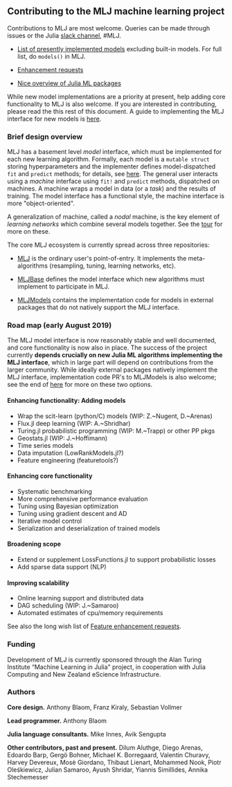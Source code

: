 ## Contributing to the MLJ machine learning project

Contributions to MLJ are most welcome. Queries can be made through
issues or the Julia [slack
channel](https://slackinvite.julialang.org), #MLJ.


- [List of presently implemented
  models](src/Registry/Models.toml)
  excluding built-in models. For full list, do `models()` in MLJ.

- [Enhancement requests](https://github.com/alan-turing-institute/MLJ.jl/issues?utf8=✓&q=is%3Aissue+is%3Aopen+label%3A%22enhancement%22)

- [Nice overview of Julia ML packages](https://www.simonwenkel.com/2018/10/05/Julia-for-datascience-machine-learning-and-artificial-intelligence.html)

While new model implementations are a priority at present, help adding
core functionality to MLJ is also welcome. If you are interested in
contributing, please read the this rest of this document. A guide to
implementing the MLJ interface for new models is
[here](docs/src/adding_models_for_general_use.md).


### Brief design overview

MLJ has a basement level *model* interface, which must be implemented
for each new learning algorithm. Formally, each model is a `mutable
struct` storing hyperparameters and the implementer defines
model-dispatched `fit` and `predict` methods; for details, see
[here](docs/src/adding_models_for_general_use.md). The general user
interacts using a *machine* interface using `fit!` and `predict`
methods, dispatched on machines. A machine wraps a model in data (or a
*task*) and the results of training. The model interface has a
functional style, the machine interface is more "object-oriented".

A generalization of machine, called a *nodal* machine, is the key
element of *learning networks* which combine several models
together. See the [tour](docs/src/tour.ipynb) for more on these.

The core MLJ ecosystem is currently spread across three repositories:

- [MLJ](https://github.com/alan-turing-institute/MLJ.jl) is the
  ordinary user's point-of-entry. It implements the meta-algorithms
  (resampling, tuning, learning networks, etc).
  
- [MLJBase](https://github.com/alan-turing-institute/MLJBase.jl)
  defines the model interface which new algorithms must implement to
  participate in MLJ. 
    
- [MLJModels](https://github.com/alan-turing-institute/MLJModels.jl)
  contains the implementation code for models in external packages
  that do not natively support the MLJ interface.



### Road map (early August 2019)

The MLJ model interface is now reasonably stable and well documented,
and core functionality is now also in place. The success of the
project currently **depends crucially on new Julia ML algorithms
implementing the MLJ interface**, which in large part will depend on
contributions from the larger community. While ideally external
packages natively implement the MLJ interface, implementation code
PR's to MLJModels is also welcome; see the end of
[here](docs/src/adding_models_for_general_use.md) for more on these
two options.

#### Enhancing functionality: Adding models

-  Wrap the scit-learn (python/C) models (WIP: Z.~Nugent, D.~Arenas)
-  Flux.jl deep learning (WIP: A.~Shridhar)
-  Turing.jl probabilistic programming (WIP: M.~Trapp) or other PP pkgs
-  Geostats.jl (WIP: J.~Hoffimann)
-  Time series models
-  Data imputation (LowRankModels.jl?)
-  Feature engineering (featuretools?)

#### Enhancing core functionality

-  Systematic benchmarking
-  More comprehensive performance evaluation
-  Tuning using Bayesian optimization
-  Tuning using gradient descent and AD
-  Iterative model control
-  Serialization and deserialization of trained models

#### Broadening scope

-  Extend or supplement LossFunctions.jl to support probabilistic losses
-  Add sparse data support (NLP)

#### Improving scalability

-  Online learning support and distributed data
-  DAG scheduling (WIP: J.~Samaroo)
-  Automated estimates of cpu/memory requirements



See also the long wish list of [Feature enhancement
requests](https://github.com/alan-turing-institute/MLJ.jl/issues?utf8=✓&q=is%3Aissue+is%3Aopen+label%3A%22enhancement%22).



### Funding

Development of MLJ is currently sponsored through the Alan Turing
Institute “Machine Learning in Julia" project, in cooperation with
Julia Computing and New Zealand eScience Infrastructure.


### Authors

**Core design.** Anthony Blaom, Franz Kiraly, Sebastian Vollmer

**Lead programmer.** Anthony Blaom

**Julia language consultants.** Mike Innes, Avik Sengupta

**Other contributors, past and present.** Dilum Aluthge, Diego
    Arenas, Edoardo Barp, Gergö Bohner, Michael K. Borregaard,
    Valentin Churavy, Harvey Devereux, Mosè Giordano, Thibaut Lienart,
    Mohammed Nook, Piotr Oleśkiewicz, Julian Samaroo, Ayush Shridar,
    Yiannis Simillides, Annika Stechemesser






